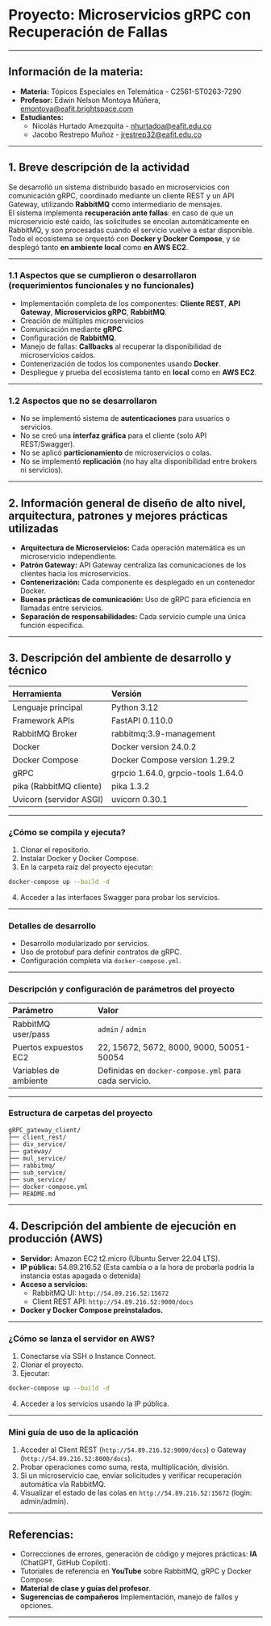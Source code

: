 # Proyecto: Microservicios gRPC con Recuperación de Fallas

---

## Información de la materia:
- **Materia:** Tópicos Especiales en Telemática - C2561-ST0263-7290
- **Profesor:** Edwin Nelson Montoya Múñera, [emontoya@eafit.brightspace.com](mailto:emontoya@eafit.brightspace.com)
- **Estudiantes:**
  - Nicolás Hurtado Amezquita - nhurtadoa@eafit.edu.co
  - Jacobo Restrepo Muñoz - jrestrep32@eafit.edu.co

---

## 1. Breve descripción de la actividad

Se desarrolló un sistema distribuido basado en microservicios con comunicación gRPC, coordinado mediante un cliente REST y un API Gateway, utilizando **RabbitMQ** como intermediario de mensajes.  
El sistema implementa **recuperación ante fallas**: en caso de que un microservicio esté caído, las solicitudes se encolan automáticamente en RabbitMQ, y son procesadas cuando el servicio vuelve a estar disponible.  
Todo el ecosistema se orquestó con **Docker y Docker Compose**, y se desplegó tanto **en ambiente local** como **en AWS EC2**.

---

### 1.1 Aspectos que se cumplieron o desarrollaron (requerimientos funcionales y no funcionales)

- Implementación completa de los componentes: **Cliente REST**, **API Gateway**, **Microservicios gRPC**, **RabbitMQ**.
- Creación de múltiples microservicios
- Comunicación mediante **gRPC**.
- Configuración de **RabbitMQ**.
- Manejo de fallas: **Callbacks** al recuperar la disponibilidad de microservicios caídos.
- Contenerización de todos los componentes usando **Docker**.
- Despliegue y prueba del ecosistema tanto en **local** como en **AWS EC2**.

---

### 1.2 Aspectos que no se desarrollaron

- No se implementó sistema de **autenticaciones** para usuarios o servicios.
- No se creó una **interfaz gráfica** para el cliente (solo API REST/Swagger).
- No se aplicó **particionamiento** de microservicios o colas.
- No se implementó **replicación** (no hay alta disponibilidad entre brokers ni servicios).

---

## 2. Información general de diseño de alto nivel, arquitectura, patrones y mejores prácticas utilizadas

- **Arquitectura de Microservicios:** Cada operación matemática es un microservicio independiente.
- **Patrón Gateway:** API Gateway centraliza las comunicaciones de los clientes hacia los microservicios.
- **Contenerización:** Cada componente es desplegado en un contenedor Docker.
- **Buenas prácticas de comunicación:** Uso de gRPC para eficiencia en llamadas entre servicios.
- **Separación de responsabilidades:** Cada servicio cumple una única función específica.

---

## 3. Descripción del ambiente de desarrollo y técnico

| Herramienta | Versión |
|:---|:---|
| Lenguaje principal | Python 3.12 |
| Framework APIs | FastAPI 0.110.0 |
| RabbitMQ Broker | rabbitmq:3.9-management |
| Docker | Docker version 24.0.2 |
| Docker Compose | Docker Compose version 1.29.2 |
| gRPC | grpcio 1.64.0, grpcio-tools 1.64.0 |
| pika (RabbitMQ cliente) | pika 1.3.2 |
| Uvicorn (servidor ASGI) | uvicorn 0.30.1 |

---

### ¿Cómo se compila y ejecuta?

1. Clonar el repositorio.
2. Instalar Docker y Docker Compose.
3. En la carpeta raíz del proyecto ejecutar:

```bash
docker-compose up --build -d
```

4. Acceder a las interfaces Swagger para probar los servicios.

---

### Detalles de desarrollo
- Desarrollo modularizado por servicios.
- Uso de protobuf para definir contratos de gRPC.
- Configuración completa vía `docker-compose.yml`.

---

### Descripción y configuración de parámetros del proyecto

| Parámetro | Valor |
|:---|:---|
| RabbitMQ user/pass | `admin` / `admin` |
| Puertos expuestos EC2 | 22, 15672, 5672, 8000, 9000, 50051-50054 |
| Variables de ambiente | Definidas en `docker-compose.yml` para cada servicio. |

---

### Estructura de carpetas del proyecto

```
gRPC_gateway_client/
├── client_rest/
├── div_service/
├── gateway/
├── mul_service/
├── rabbitmq/
├── sub_service/
├── sum_service/
├── docker-compose.yml
├── README.md
```

---

## 4. Descripción del ambiente de ejecución en producción (AWS)

- **Servidor:** Amazon EC2 t2.micro (Ubuntu Server 22.04 LTS).
- **IP pública:** 54.89.216.52 (Esta cambia o a la hora de probarla podria la instancia estas apagada o detenida)
- **Acceso a servicios:**
  - RabbitMQ UI: `http://54.89.216.52:15672`
  - Client REST API: `http://54.89.216.52:9000/docs`
- **Docker y Docker Compose preinstalados.**

---

### ¿Cómo se lanza el servidor en AWS?

1. Conectarse vía SSH o Instance Connect.
2. Clonar el proyecto.
3. Ejecutar:

```bash
docker-compose up --build -d
```

4. Acceder a los servicios usando la IP pública.

---

### Mini guía de uso de la aplicación

1. Acceder al Client REST (`http://54.89.216.52:9000/docs`) o Gateway (`http://54.89.216.52:8000/docs`).
2. Probar operaciones como suma, resta, multiplicación, división.
3. Si un microservicio cae, enviar solicitudes y verificar recuperación automática vía RabbitMQ.
4. Visualizar el estado de las colas en `http://54.89.216.52:15672` (login: admin/admin).

---

## Referencias:

- Correcciones de errores, generación de código y mejores prácticas: **IA** (ChatGPT, GitHub Copilot).
- Tutoriales de referencia en **YouTube** sobre RabbitMQ, gRPC y Docker Compose.
- **Material de clase y guías del profesor**.
- **Sugerencias de compañeros** Implementación, manejo de fallos y opciones.

---

